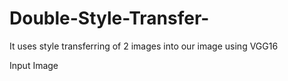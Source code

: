 # Double-Style-Transfer-
It uses style transferring of 2 images into our image using VGG16

Input Image
